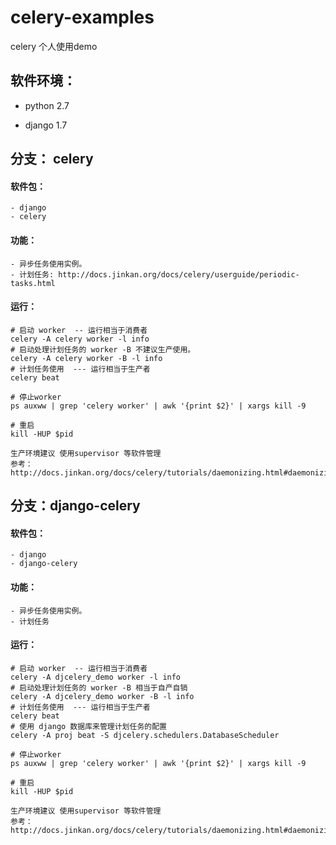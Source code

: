 # celery-examples
celery 个人使用demo

## 软件环境：

- python 2.7 

- django 1.7 

    
## 分支： celery 
    
#### 软件包：
    - django
    - celery

#### 功能： 
    - 异步任务使用实例。
    - 计划任务: http://docs.jinkan.org/docs/celery/userguide/periodic-tasks.html
    
#### 运行：
    
    # 启动 worker  -- 运行相当于消费者 
    celery -A celery worker -l info 
    # 启动处理计划任务的 worker -B 不建议生产使用。
    celery -A celery worker -B -l info
    # 计划任务使用  --- 运行相当于生产者
    celery beat 
    
    # 停止worker
    ps auxww | grep 'celery worker' | awk '{print $2}' | xargs kill -9 
    
    # 重启
    kill -HUP $pid
    
    生产环境建议 使用supervisor 等软件管理
    参考：http://docs.jinkan.org/docs/celery/tutorials/daemonizing.html#daemonizing
    

## 分支：django-celery

#### 软件包：

    - django
    - django-celery

#### 功能： 

    - 异步任务使用实例。
    - 计划任务

#### 运行：
    
    # 启动 worker  -- 运行相当于消费者 
    celery -A djcelery_demo worker -l info 
    # 启动处理计划任务的 worker -B 相当于自产自销
    celery -A djcelery_demo worker -B -l info
    # 计划任务使用  --- 运行相当于生产者
    celery beat 
    # 使用 django 数据库来管理计划任务的配置 
    celery -A proj beat -S djcelery.schedulers.DatabaseScheduler
    
    # 停止worker
    ps auxww | grep 'celery worker' | awk '{print $2}' | xargs kill -9 
    
    # 重启
    kill -HUP $pid
    
    生产环境建议 使用supervisor 等软件管理
    参考：http://docs.jinkan.org/docs/celery/tutorials/daemonizing.html#daemonizing